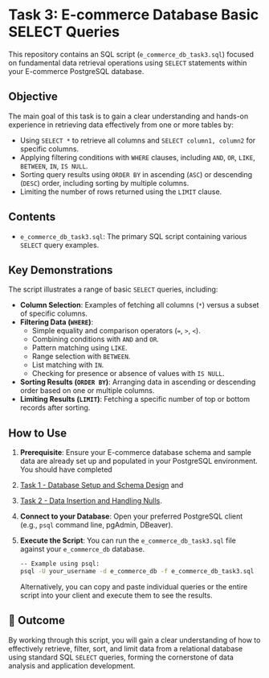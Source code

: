 # Task 3: E-commerce Database Basic SELECT Queries

This repository contains an SQL script (`e_commerce_db_task3.sql`) focused on fundamental data retrieval operations using `SELECT` statements within your E-commerce PostgreSQL database.

##  Objective

The main goal of this task is to gain a clear understanding and hands-on experience in retrieving data effectively from one or more tables by:
* Using `SELECT *` to retrieve all columns and `SELECT column1, column2` for specific columns.
* Applying filtering conditions with `WHERE` clauses, including `AND`, `OR`, `LIKE`, `BETWEEN`, `IN`, `IS NULL`.
* Sorting query results using `ORDER BY` in ascending (`ASC`) or descending (`DESC`) order, including sorting by multiple columns.
* Limiting the number of rows returned using the `LIMIT` clause.


##  Contents

* `e_commerce_db_task3.sql`: The primary SQL script containing various `SELECT` query examples.

##  Key Demonstrations

The script illustrates a range of basic `SELECT` queries, including:

* **Column Selection**: Examples of fetching all columns (`*`) versus a subset of specific columns.
* **Filtering Data (`WHERE`)**:
    * Simple equality and comparison operators (`=`, `>`, `<`).
    * Combining conditions with `AND` and `OR`.
    * Pattern matching using `LIKE`.
    * Range selection with `BETWEEN`.
    * List matching with `IN`.
    * Checking for presence or absence of values with `IS NULL`.
* **Sorting Results (`ORDER BY`)**: Arranging data in ascending or descending order based on one or multiple columns.
* **Limiting Results (`LIMIT`)**: Fetching a specific number of top or bottom records after sorting.
 

##  How to Use

1.  **Prerequisite**: Ensure your E-commerce database schema and sample data are already set up and populated in your PostgreSQL environment. You should have completed
2.  [Task 1 - Database Setup and Schema Design](https://github.com/sanjay-it-is/e-commerce-db) and
3.   [Task 2 - Data Insertion and Handling Nulls](https://github.com/sanjay-it-is/e-commerce-db_task2).
4.  **Connect to your Database**: Open your preferred PostgreSQL client (e.g., `psql` command line, pgAdmin, DBeaver).
5.  **Execute the Script**: You can run the `e_commerce_db_task3.sql` file against your `e_commerce_db` database.

    ```bash
    -- Example using psql:
    psql -U your_username -d e_commerce_db -f e_commerce_db_task3.sql
    ```
    Alternatively, you can copy and paste individual queries or the entire script into your client and execute them to see the results.

## 📝 Outcome

By working through this script, you will gain a clear understanding of how to effectively retrieve, filter, sort, and limit data from a relational database using standard SQL `SELECT` queries, forming the cornerstone of data analysis and application development.
